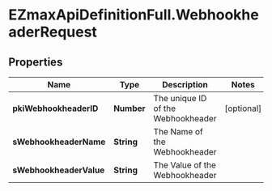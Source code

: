 # EZmaxApiDefinitionFull.WebhookheaderRequest

## Properties

Name | Type | Description | Notes
------------ | ------------- | ------------- | -------------
**pkiWebhookheaderID** | **Number** | The unique ID of the Webhookheader | [optional] 
**sWebhookheaderName** | **String** | The Name of the Webhookheader | 
**sWebhookheaderValue** | **String** | The Value of the Webhookheader | 



